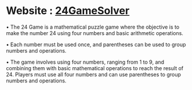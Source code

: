 # Website : [24GameSolver](https://xsgunsou.github.io/24GameSolver/)
• The 24 Game is a mathematical puzzle game where the objective is to make the number 24 using four numbers and basic arithmetic operations.

• Each number must be used once, and parentheses can be used to group numbers and operations.

• The game involves using four numbers, ranging from 1 to 9, and combining them with basic mathematical operations to reach the result of 24. Players must use all four numbers and can use parentheses to group numbers and operations.
